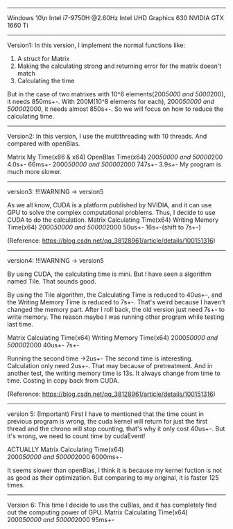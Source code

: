 __________________________________________
Windows 10\n
Intel i7-9750H @2.60Hz
Intel UHD Graphics 630
NVIDIA GTX 1660 Ti
__________________________________________
Version1:
In this version, I implement the normal functions like:
1. A struct for Matrix
2. Making the calculating strong and returning error for the matrix doesn't match
3. Calculating the time

But in the case of two matrixes with 10^6 elements(200*5000 and 5000*200), it needs 850ms+-.
With 200M(10^8 elements for each), 2000*50000 and 50000*2000, it needs almost 850s+-.
So we will focus on how to reduce the calculating time.

------------------------------------------------------------------------------------------------------

Version2:
In this version, I use the multithreading with 10 threads.
And compared with openBlas.

Matrix                        My Time(x86 & x64)       OpenBlas Time(x64)
200*50000 and 50000*200            4.0s+-                   66ms+-
2000*50000 and 50000*2000          747s+-                   3.9s+-
My program is much more slower.

------------------------------------------------------------------------------------------------------

version3:  !!!WARNING -> version5

As we all know, CUDA is a platform published by NVIDIA, and it can use GPU to solve the 
complex computational problems. Thus, I decide to use CUDA to do the calculation.
Matrix                              Calculating Time(x64)      Writing Memory Time(x64)
2000*50000 and 50000*2000                50us+-                  16s+-(shift to 7s+-)

(Reference: https://blog.csdn.net/qq_38128961/article/details/100151316)

------------------------------------------------------------------------------------------------------

version4:   !!!WARNING -> version5

By using CUDA, the calculating time is mini. But I have seen a algorithm named Tile.
That sounds good.

By using the Tile algorithm, the Calculating Time is reduced to 40us+-, and the Writing Memory Time
is reduced to 7s+-. That's weird because I haven't changed the memory part.
After I roll back, the old version just need 7s+- to write memory. The reason maybe I was running other
program while testing last time. 

Matrix                              Calculating Time(x64)      Writing Memory Time(x64)
2000*50000 and 50000*2000                 40us+-                         7s+-

Running the second time                  ->2us+-
The second time is interesting. Calculation only need 2us+-. That may because of pretreatment.
And in another test, the writing memory time is 13s. It always change from time to time. 
Costing in copy back from CUDA.

(Reference: https://blog.csdn.net/qq_38128961/article/details/100151316)

------------------------------------------------------------------------------------------------------

version 5:  (Important)
First I have to mentioned that the time count in previous program is wrong, the cuda kernel will return for just the first
thread and the chrono will stop counting, that's why it only cost 40us+-. But it's wrong, we need to count time by cudaEvent!

ACTUALLY
Matrix                              Calculating Time(x64)      
2000*50000 and 50000*2000                6000ms+-                         

It seems slower than openBlas, I think it is because my kernel fuction is not as good as their optimization.
But comparing to my original, it is faster 125 times.

------------------------------------------------------------------------------------------------------

Version 6:
This time I decide to use the cuBlas, and it has completely find out the computing power of GPU.
Matrix                              Calculating Time(x64)      
2000*50000 and 50000*2000                95ms+-   
